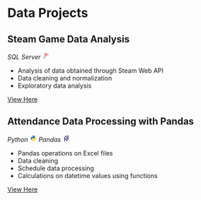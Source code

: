 # Data Projects

## Steam Game Data Analysis
*SQL Server*
<img src="/assets/img/sqlserver.png" width="16" height="16">
* Analysis of data obtained through Steam Web API
* Data cleaning and normalization
* Exploratory data analysis

[View Here](https://github.com/voltrecto/steam-game-data/blob/main/Steam%20Game%20Data%20Analysis.md)

## Attendance Data Processing with Pandas
*Python*
<img src="/assets/img/python.png" width="16" height="16"> *Pandas*
<img src="/assets/img/pandas.png" width="16" height="16">
* Pandas operations on Excel files
* Data cleaning
* Schedule data processing
* Calculations on datetime values using functions

[View Here](https://github.com/voltrecto/attendance-data/blob/main/Attendance_Data.ipynb)